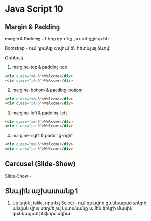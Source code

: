 # Java Script 10

## Margin & Padding

margin & Padding - ները դրանք լուսանցքներ են

Bootstrap - ում դրանք գրվում են հետևյալ ձևով:

Օրինակ

1. margine-top & padding-top

```html
<div class="mt-5">Welcome</div>
<div class="pt-5">Welcome</div>
```

2. margine-bottom & padding-bottom

```html
<div class="mb-5">Welcome</div>
<div class="pt-5">Welcome</div>
```

3. margine-left & padding-left

```html
<div class="ms-5">Welcome</div>
<div class="ps-5">Welcome</div>
```

4. margine-right & padding-right

```html
<div class="me-5">Welcome</div>
<div class="pe-5">Welcome</div>
```

## Carousel (Slide-Show)

Slide-Show - 



## Տնային աշխատանք 1

1. Ստեղծել table, որտեղ Select - ում գտնվող ցանկացած երկրի անվան վրա սեղմելով կստանանք ամեն երկրի մասին ցանկացած ինֆորմացիա։

